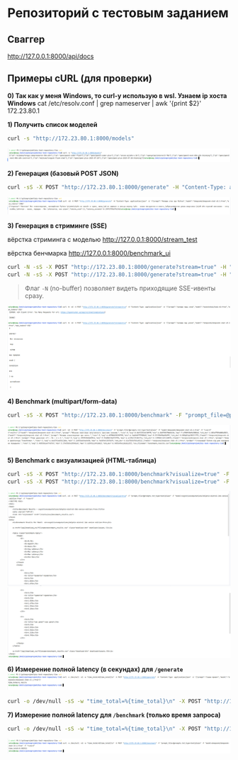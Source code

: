 # Репозиторий с тестовым заданием

## Сваггер
http://127.0.0.1:8000/api/docs

## Примеры cURL (для проверки)

**0) Так как у меня Windows, то curl-у использую в wsl. Узнаем ip хоста Windows**
    cat /etc/resolv.conf | grep nameserver | awk '{print $2}'
    172.23.80.1

**1) Получить список моделей**

```bash
curl -s "http://172.23.80.1:8000/models"
```
![](img/img1.png)

**2) Генерация (базовый POST JSON)**

```bash
curl -sS -X POST "http://172.23.80.1:8000/generate" -H "Content-Type: application/json" -d '{"prompt":"Напиши стих про Python","model":"deepseek/deepseek-chat-v3.1:free","max_tokens":100}'
```
![](img/img2.png)

**3) Генерация в стриминге (SSE)**

вёрстка стриминга с моделью 
http://127.0.0.1:8000/stream_test

вёрстка бенчмарка
http://127.0.0.1:8000/benchmark_ui

```bash
curl -N -sS -X POST "http://172.23.80.1:8000/generate?stream=true" -H "Content-Type: application/json" -d '{"prompt":"Дай пошаговое решение 1+1, стримом","model":"moonshotai/kimi-k2:free","max_tokens":50}'
curl -N -sS -X POST "http://172.23.80.1:8000/generate?stream=true" -H "Content-Type: application/json" -d '{"prompt":"напиши пар услов","model":"deepseek/deepseek-chat-v3.1:free","max_tokens":50}'
```

> Флаг `-N` (no-buffer) позволяет видеть приходящие SSE-ивенты сразу.
> 
![](img/img3.png)

**4) Benchmark (multipart/form-data)**

```bash
curl -sS -X POST "http://172.23.80.1:8000/benchmark" -F "prompt_file=@prompts.txt;type=text/plain" -F "model=deepseek/deepseek-chat-v3.1:free" -F "runs=3"
```
![](img/img4.png)

**5) Benchmark с визуализацией (HTML-таблица)**

```bash
curl -sS -X POST "http://172.23.80.1:8000/benchmark?visualize=true" -F "prompt_file=@prompts.txt;type=text/plain" -F "model=moonshotai/kimi-k2:free" -F "runs=5"
curl -sS -X POST "http://172.23.80.1:8000/benchmark?visualize=true" -F "prompt_file=@prompts.txt;type=text/plain" -F "model=cognitivecomputations/dolphin-mistral-24b-venice-edition:free" -F "runs=5"
```
![](img/img5_1.png)
![](img/img5_2.png)

**6) Измерение полной latency (в секундах) для `/generate`**
![](img/img6.png)

```bash
curl -o /dev/null -sS -w "time_total=%{time_total}\n" -X POST "http://172.23.80.1:8000/generate" -H "Content-Type: application/json" -d '{"prompt":"Скажи привет","model":"deepseek/deepseek-chat-v3.1:free"}'
```

**7) Измерение полной latency для `/benchmark` (только время запроса)**

```bash
curl -o /dev/null -sS -w "time_total=%{time_total}\n" -X POST "http://172.23.80.1:8000/benchmark" -F "prompt_file=@prompts.txt;type=text/plain" -F "model=deepseek/deepseek-chat-v3.1:free" -F "runs=3"
```
![](img/img7.png)

